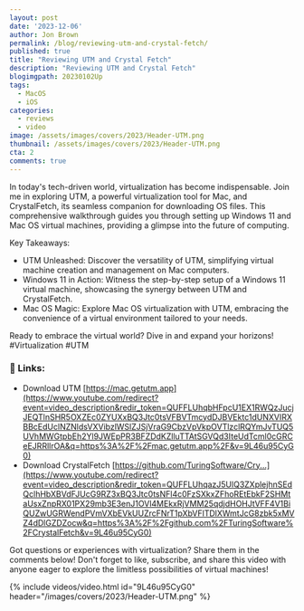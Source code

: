 ```yaml
---
layout: post
date: '2023-12-06'
author: Jon Brown
permalink: /blog/reviewing-utm-and-crystal-fetch/
published: true
title: "Reviewing UTM and Crystal Fetch"
description: "Reviewing UTM and Crystal Fetch"
blogimgpath: 20230102Up
tags:
  - MacOS
  - iOS
categories:
  - reviews
  - video
image: /assets/images/covers/2023/Header-UTM.png
thumbnail: /assets/images/covers/2023/Header-UTM.png
cta: 2
comments: true
---
```

In today's tech-driven world, virtualization has become indispensable. Join me in exploring UTM, a powerful virtualization tool for Mac, and CrystalFetch, its seamless companion for downloading OS files. This comprehensive walkthrough guides you through setting up Windows 11 and Mac OS virtual machines, providing a glimpse into the future of computing.

Key Takeaways:
- UTM Unleashed: Discover the versatility of UTM, simplifying virtual machine creation and management on Mac computers.
- Windows 11 in Action: Witness the step-by-step setup of a Windows 11 virtual machine, showcasing the synergy between UTM and CrystalFetch.
- Mac OS Magic: Explore Mac OS virtualization with UTM, embracing the convenience of a virtual environment tailored to your needs.

Ready to embrace the virtual world? Dive in and expand your horizons! #Virtualization #UTM 

### 🔗 Links:
- Download UTM [https://mac.getutm.app](https://www.youtube.com/redirect?event=video_description&redir_token=QUFFLUhqbHFpcU1EX1RWQzJucjJEQTlnSHR5OXZEc0ZYUXxBQ3Jtc0tsVFBVTmcydDJBVEktc1dUNXVIRXBBcEdUclNZNldsVXVibzlWSlZJSjVraG9CbzVpVkpOVTlzclRQYmJvTUQ5UVhMWGtpbEh2Yl9JWEpPR3BFZDdKZlluTTAtSGVQd3IteUdTcml0cGRCeEJRRllrOA&q=https%3A%2F%2Fmac.getutm.app%2F&v=9L46u95CyG0)
- Download CrystalFetch [https://github.com/TuringSoftware/Cry...](https://www.youtube.com/redirect?event=video_description&redir_token=QUFFLUhqazJ5UlQ3ZXplejhnSEdQclhHbXBVdFJUcG9RZ3xBQ3Jtc0tsNFl4c0FzSXkxZFhoREtEbkF2SHMtaUsxZnpRX01PX29mb3E3enJ1OVl4MEkxRjVMM25qdjdHOHJtVFF4V1BiQUZwUGRWendPVmVXbEVkUUZrcFNrT1pXbVFlTDlXWmtJcG8zbk5xMVZ4dDlGZDZocw&q=https%3A%2F%2Fgithub.com%2FTuringSoftware%2FCrystalFetch&v=9L46u95CyG0)

Got questions or experiences with virtualization? Share them in the comments below! Don't forget to like, subscribe, and share this video with anyone eager to explore the limitless possibilities of virtual machines!

{% include videos/video.html id="9L46u95CyG0" header="/images/covers/2023/Header-UTM.png" %}

